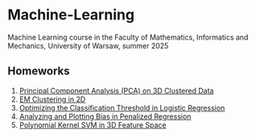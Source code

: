 # Machine-Learning
Machine Learning course in the Faculty of Mathematics, Informatics and Mechanics, University of Warsaw, summer 2025

## Homeworks

1. [Principal Component Analysis (PCA) on 3D Clustered Data](https://github.com/dg7s/Machine-Learning/blob/main/hw/Principal_Component_Analysis_(PCA)_on_3D_Clustered_Data.ipynb)
2. [EM Clustering in 2D](https://github.com/dg7s/Machine-Learning/blob/main/hw/EM_Clustering_in_2D.ipynb)
3. [Optimizing the Classification Threshold in Logistic Regression](https://github.com/dg7s/Machine-Learning/blob/main/hw/Optimizing_the_Classification_Threshold_in_Logistic_Regression.ipynb)
4. [Analyzing and Plotting Bias in Penalized Regression](https://github.com/dg7s/Machine-Learning/blob/main/hw/Analyzing_and_Plotting_Bias_in_Penalized_Regression.ipynb)
5. [Polynomial Kernel SVM in 3D Feature Space](https://github.com/dg7s/Machine-Learning/blob/main/hw/Polynomial_Kernel_SVM_in_3D_Feature_Space.ipynb)
